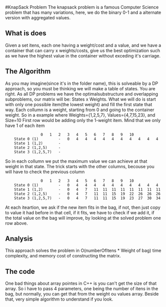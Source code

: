 #KnapSack Problem
The knapsack problem is a famous Computer Science problem that has many variations, here, we do the binary 0-1 and a alternate version with aggregated values.

## What is does
Given a set itens, each one having a weight/cost and a value, and we have a container that can carry x weights/costs, give us the best optimization such as we have the highest value in the container without exceding it's carriage.

## The Algorithm
As you may imagine(since it's in the folder name), this is solveable by a DP approach, so you must be thinking we will make a table of states. You are right.
As all DP problems we have the optimalsubstructure and overlapping subproblems, our matrix will be: States x Weights. What we will do is start with only one possible item(the lowest weight) and fill the first state that way. Each collumn is a weight, starting from 0 and going to the container weight.
So in a example where Weights={1,2,5,7}, Values={4,7,15,23}, and Size=10
First row would be adding only the 1-weight item. Mind that we only have 1 of each item


					0	1	2	3	4	5	6	7	8	9	10
		State 0 (1)         -   0	4	4	4	4	4	4	4	4	4	4
		State 1 (1,2)       -
		State 2 (1,2,5)     -
		State 3 (1,2,5,7)   -

So in each collumn we put the maximum value we can achieve at that weight in that state.
The trick starts with the other columns, becouse you will have to check the previous column


					0	1	2	3	4	5	6	7	8	9	10
		State 0 (1)         -   0	4	4	4	4	4	4	4	4	4	4
		State 1 (1,2)       -	0	4	7	11	11	11	11	11	11	11	11
		State 2 (1,2,5)     -	0	4	7	11	11	15	19	22	26	26	26
		State 3 (1,2,5,7)   -	0	4	7	11	11	15	19	23	27	30	34

At each iteartion, we ask if the new item fits in the bag, if not, then just copy to value it had before in that cell, if it fits, we have to check if we add it, if the total value on the bag will improve, by looking at the solved problem one row above.

## Analysis
This approach solves the problem in O(numberOfItens * Weight of bag) time complexity, and memory cost of constructing the matrix.

## The code
One bad things about array pointes in C++ is you can't get the size of that array. So i have to pass 4 parameters, one being the number of itens in the bag, but normally, you can get that from the weight ou values array. Beside that, very simple algorithm to understand if you look. 



